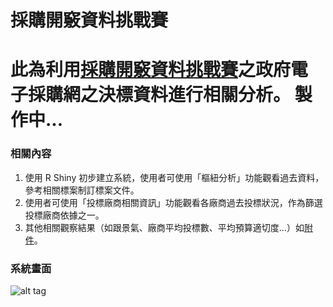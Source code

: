 # 採購開竅資料挑戰賽

此為利用[採購開竅資料挑戰賽](https://dsp.im/smart-contracting-data-challenge/)之政府電子採購網之決標資料進行相關分析。
製作中...
================
### 相關內容

1. 使用 R Shiny 初步建立系統，使用者可使用「樞紐分析」功能觀看過去資料，參考相關標案制訂標案文件。
2. 使用者可使用「投標廠商相關資訊」功能觀看各廠商過去投標狀況，作為篩選投標廠商依據之一。
3. 其他相關觀察結果（如跟景氣、廠商平均投標數、平均預算適切度...）如[附件]()。

### 系統畫面
![alt tag](https://github.com/r3dmaohong/govProcurement/blob/master/img/2017-01-03_201543.png)